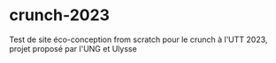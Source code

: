 # crunch-2023
Test de site éco-conception from scratch pour le crunch à l'UTT 2023, projet proposé par l'UNG et Ulysse
